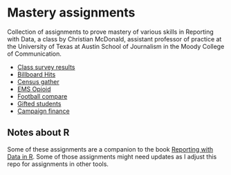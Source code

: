 # Mastery assignments

Collection of assignments to prove mastery of various skills in Reporting with Data, a class by Christian McDonald, assistant professor of practice at the University of Texas at Austin School of Journalism in the Moody College of Communication.

- [Class survey results](survey-results)
- [Billboard Hits](billboard-hits)
- [Census gather](census-gather)
- [EMS Opioid](ems-opioid)
- [Football compare](football-compare)
- [Gifted students](gifted-students)
- [Campaign finance](campaign-finance)

## Notes about R

Some of these assignments are a companion to the book [Reporting with Data in R](https://utdata.github.io/rwd-r-reporting-with-data/). Some of those assignments might need updates as I adjust this repo for assignments in other tools.

